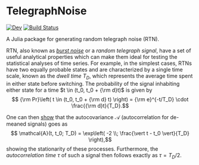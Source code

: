 # TelegraphNoise

<!-- [![Stable](https://img.shields.io/badge/docs-stable-blue.svg)](https://meese-wj.github.io/TelegraphNoise.jl/stable) -->
[![Dev](https://img.shields.io/badge/docs-dev-blue.svg)](https://meese-wj.github.io/TelegraphNoise.jl/dev)
[![Build Status](https://github.com/meese-wj/TelegraphNoise.jl/actions/workflows/CI.yml/badge.svg?branch=main)](https://github.com/meese-wj/TelegraphNoise.jl/actions/workflows/CI.yml?query=branch%3Amain)

A Julia package for generating random telegraph noise (RTN). 

RTN, also known as [_burst noise_](https://en.wikipedia.org/wiki/Burst_noise?oldformat=true) or a _random telegraph signal_, have a set of useful analytical properties which can make them ideal for testing the statistical analyses of time series. For example, in the simplest cases, RTNs have two equally probable states and are characterized by a single time scale, known as the _dwell time_ $T_D$, which represents the average time spent in either state before switching. The probability of the signal inhabiting either state for a time $t \in (t_0, t_0 + {\rm d}t)$ is given by 
$$ {\rm Pr}\left( t \in (t_0, t_0 + {\rm d} t) \right) = {\rm e}^{-t/T_D} \cdot \frac{{\rm d}t}{T_D}.$$

One can then [show](https://dsp.stackexchange.com/questions/16596/autocorrelation-of-a-telegraph-process-constant-signal) that the autocovariance $\mathcal{A}$ (autocorrelation for de-meaned signals) goes as 
$$ \mathcal{A}(t, t_0; T_D) = \exp\left( -2 \\; \frac{\vert t - t_0 \vert}{T_D} \right),$$
showing the stationarity of these processes. Furthermore, the _autocorrelation time_ $\tau$ of such a signal then follows exactly as $\tau = T_D /2$.
